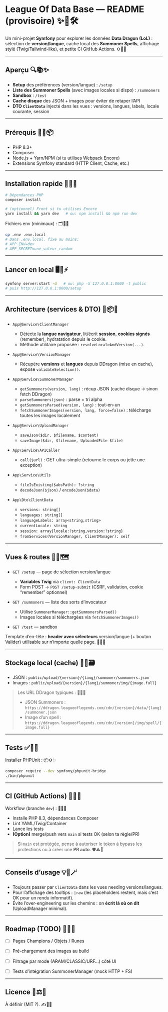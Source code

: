 # League Of Data Base — README (provisoire) ✨📘🛠️

Un mini-projet **Symfony** pour explorer les données **Data Dragon (LoL)** : sélection de **version/langue**, cache local des **Summoner Spells**, affichage stylé (Twig/Tailwind-like), et petite CI GitHub Actions. ⚙️🧭✨

---

## Aperçu 🔍📚✨

* **Setup** des préférences (version/langue) : `/setup`
* **Liste des Summoner Spells** (avec images locales si dispo) : `/summoners`
* **Sandbox** : `/test`
* **Cache disque** des JSON + images pour éviter de retaper l’API
* **DTO `ClientData`** injecté dans les vues : versions, langues, labels, locale courante, session

---

## Prérequis 🧰🔧📦

* PHP 8.3+
* Composer
* Node.js + Yarn/NPM (si tu utilises Webpack Encore)
* Extensions Symfony standard (HTTP Client, Cache, etc.)

---

## Installation rapide 🚀🧩✨

```bash
# Dépendances PHP
composer install

# (optionnel) Front si tu utilises Encore
yarn install && yarn dev   # ou: npm install && npm run dev
```

Fichiers env (minimaux) : 🗂️🔐✨

```bash
cp .env .env.local
# Dans .env.local, fixe au moins:
# APP_ENV=dev
# APP_SECRET=une_valeur_random
```

---

## Lancer en local 🖥️🏁⚡

```bash
symfony server:start -d   # ou: php -S 127.0.0.1:8000 -t public
# puis http://127.0.0.1:8000/setup
```

---

## Architecture (services & DTO) 🧱📦🔗

* `App@Service\ClientManager`

  * Détecte la **langue navigateur**, lit/écrit **session**, **cookies signés** (remember), hydratation depuis le cookie.
  * Méthode utilitaire proposée : `resolveLocaleAndVersion(...)`.

* `App@Service\VersionManager`

  * Récupère **versions** et **langues** depuis DDragon (mise en cache), expose `validateSelection()`.

* `App@Service\SummonerManager`

  * `getSummoners(version, lang)` : récup JSON (cache disque → sinon fetch DDragon)
  * `parseSummoners(json)` : parse + tri alpha
  * `getSummonersParsed(version, lang)` : tout-en-un
  * `fetchSummonerImages(version, lang, force=false)` : télécharge toutes les images localement

* `App@Service\UploadManager`

  * `saveJson($dir, $filename, $content)`
  * `saveImage($dir, $filename, UploadedFile $file)`

* `App\Service\APICaller`

  * `call($url)` : GET ultra-simple (retourne le corps ou jette une exception)

* `App\Service\Utils`

  * `fileIsExisting($absPath): ?string`
  * `decodeJson($json)` / `encodeJson($data)`

* `App\Dto\ClientData`

  * `versions: string[]`
  * `languages: string[]`
  * `languageLabels: array<string,string>`
  * `currentLocale: string`
  * `session: array{locale:?string,version:?string}`
  * `fromServices(VersionManager, ClientManager): self`

---

## Vues & routes 🧭🧩🗺️

* `GET /setup` — page de sélection version/langue

  * **Variables Twig** via `client: ClientData`
  * Form POST → `POST /setup-submit` (CSRF, validation, cookie “remember” optionnel)

* `GET /summoners` — liste des sorts d’invocateur

  * Utilise `SummonerManager::getSummonersParsed()`
  * Images locales si téléchargées via `fetchSummonerImages()`

* `GET /test` — sandbox

Template d’en-tête : **header avec sélecteurs** version/langue (+ bouton Valider) utilisable sur n’importe quelle page. 🧱🧷✨

---

## Stockage local (cache) 💾📂🗃️

* JSON : `public/upload/{version}/{lang}/summoner/summoners.json`
* Images : `public/upload/{version}/{lang}/summoner/img/{image.full}`

> Les URL DDragon typiques : 🔗🧭📎
>
> * JSON Summoners : `https://ddragon.leagueoflegends.com/cdn/{version}/data/{lang}/summoner.json`
> * Image d’un spell : `https://ddragon.leagueoflegends.com/cdn/{version}/img/spell/{image.full}`

---

## Tests ✅🧪🧰

Installer PHPUnit : 📦⚙️✨

```bash
composer require --dev symfony/phpunit-bridge
./bin/phpunit
```

---

## CI (GitHub Actions) 🔄🧰🚦

Workflow (branche `dev`) : 🧵🔧✅

* Installe PHP 8.3, dépendances Composer
* Lint YAML/Twig/Container
* Lance les tests
* **(Option)** merge/push vers `main` si tests OK (selon ta règle/PR)

> Si `main` est protégée, pense à autoriser le token à bypass les protections ou à créer une **PR auto**. 🛡️⚠️🤖

---

## Conseils d’usage 💡🧭🪄

* Toujours passer par `ClientData` dans les vues needing versions/langues.
* Pour l’affichage des tooltips : `|raw` (les placeholders restent, mais c’est OK pour un rendu informatif).
* Évite l’over-engineering sur les chemins : on **écrit là où on dit** (UploadManager minimal).

---

## Roadmap (TODO) 📝🧱🚀

* [ ] Pages Champions / Objets / Runes
* [ ] Pré-chargement des images au build
* [ ] Filtrage par mode (ARAM/CLASSIC/URF…) côté UI
* [ ] Tests d’intégration SummonerManager (mock HTTP + FS)


---

## Licence 📄⚖️🧷

À définir (MIT ?). ✍️🧩🤝
